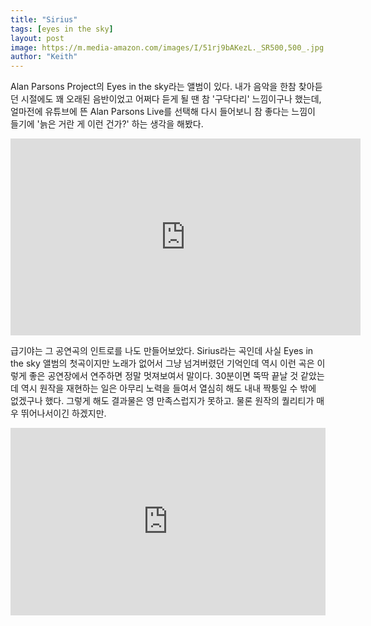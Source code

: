 ```yaml
---
title: "Sirius"
tags: [eyes in the sky]
layout: post
image: https://m.media-amazon.com/images/I/51rj9bAKezL._SR500,500_.jpg
author: "Keith"
---
```


Alan Parsons Project의 Eyes in the sky라는 앨범이 있다. 내가 음악을 한참 찾아듣던 시절에도 꽤 오래된 음반이었고 어쩌다 듣게 될 땐 참 '구닥다리' 느낌이구나 했는데, 얼마전에 유튜브에 뜬 Alan Parsons Live를 선택해 다시 들어보니 참 좋다는 느낌이 들기에 '늙은 거란 게 이런 건가?' 하는 생각을 해봤다.

<iframe width="560" height="315" src="https://www.youtube.com/embed/jdyto5rf0HU" frameborder="0" allow="accelerometer; autoplay; encrypted-media; gyroscope; picture-in-picture" allowfullscreen></iframe>

급기야는 그 공연곡의 인트로를 나도 만들어보았다. Sirius라는 곡인데 사실 Eyes in the sky 앨범의 첫곡이지만 노래가 없어서 그냥 넘겨버렸던 기억인데 역시 이런 곡은 이렇게 좋은 공연장에서 연주하면 정말 멋져보여서 말이다. 30분이면 뚝딱 끝날 것 같았는데 역시 원작을 재현하는 일은 아무리 노력을 들여서 열심히 해도 내내 짝퉁일 수 밖에 없겠구나 했다. 그렇게 해도 결과물은 영 만족스럽지가 못하고. 물론 원작의 퀄리티가 매우 뛰어나서이긴 하겠지만.

<iframe width="100%" height="300" scrolling="no" frameborder="no" allow="autoplay" src="https://w.soundcloud.com/player/?url=https%3A//api.soundcloud.com/tracks/745597408&color=%23ff5500&auto_play=false&hide_related=false&show_comments=true&show_user=true&show_reposts=false&show_teaser=true&visual=true"></iframe>